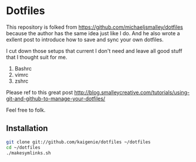 Dotfiles
========
This repository is folked from https://github.com/michaeljsmalley/dotfiles because
the author has the same idea just like I do. And he also wrote a exllent post
to introduce how to save and sync your own dotfiles.

I cut down those setups that current I don't need and leave all good stuff that
I thought suit for me.

1. Bashrc
2. vimrc
3. zshrc

Please ref to this great post http://blog.smalleycreative.com/tutorials/using-git-and-github-to-manage-your-dotfiles/

Feel free to folk.

Installation
------------

``` bash
git clone git://github.com/kaigenie/dotfiles ~/dotfiles
cd ~/dotfiles
./makesymlinks.sh
```

